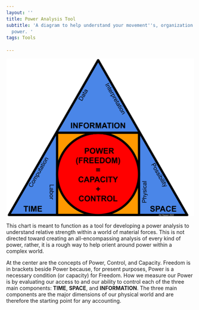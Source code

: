 ```yaml
---
layout: ''
title: Power Analysis Tool
subtitle: 'A diagram to help understand your movement''s, organization''s, and individual
  power. '
tags: Tools

---
```

![Tool for power analysis](/assets/tsi-3.png?width=20pc "POWER Mapping Tool")

This chart is meant to function as a tool for developing a power analysis to understand relative strength within a world of material forces. This is not directed toward creating an all-encompassing analysis of every kind of power, rather, it is a rough way to help orient around power within a complex world.

At the center are the concepts of Power, Control, and Capacity. Freedom is in brackets beside Power because, for present purposes, Power is a necessary condition (or capacity) for Freedom. How we measure our Power is by evaluating our access to and our ability to control each of the three main components: **TIME**, **SPACE**, and **INFORMATION**. The three main components are the major dimensions of our physical world and are therefore the starting point for any accounting.